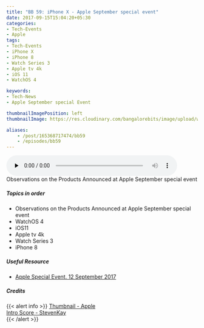 ```yaml
---
title: "BB 59: iPhone X - Apple September special event"
date: 2017-09-15T15:04:20+05:30
categories:
- Tech-Events
- Apple 
tags:
- Tech-Events
- iPhone X
- iPhone 8
- Watch Series 3
- Apple tv 4k
- iOS 11
- WatchOS 4

keywords:
- Tech-News
- Apple September special Event

thumbnailImagePosition: left
thumbnailImage: https://res.cloudinary.com/bangalorebits/image/upload/w_800,h_800,c_fill,r_50,bo_4px_solid_black/v1517410324/bb-episode-assets/bb59-thumbnail.jpg

aliases:
    - /post/165368717474/bb59
    - /episodes/bb59
---
```

<audio controls="controls" controls style="width: 450px;" preload="none" id="audio_player"><source  src='http://bangalorebits.s3.amazonaws.com/2017/BB_EP59_2017-37.mp3' type="audio/mp3">  </audio>
<BR>
Observations on the Products Announced at Apple September special event
<!--more-->
##### Topics in order
* Observations on the Products Announced at Apple September special event
* WatchOS 4
* iOS11
* Apple tv 4k
* Watch Series 3
* iPhone 8

##### Useful Resource
*   [Apple Special Event. 12 September 2017](“https://www.apple.com/in/apple-events/september-2017/")

##### Credits

{{< alert info  >}}
  [Thumbnail - Apple](https://www.apple.com/in/apple-events/september-2017/) <BR>
  [Intro Score - StevenKay](https://plus.google.com/+StevenKay_Detachment)<BR>
{{< /alert >}}
